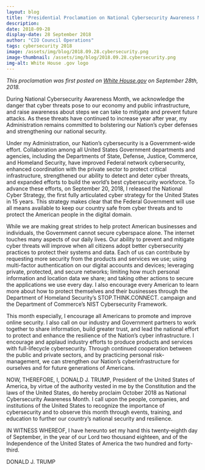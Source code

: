 ```yaml
---
layout: blog
title: 'Presidential Proclamation on National Cybersecurity Awareness Month, 2018'
description: 
date: 2018-09-28
display-date: 28 September 2018
author: "CIO Council Operations"
tags: cybersecurity 2018  
image: /assets/img/blog/2018.09.28.cybersecurity.png
image-thumbnail: /assets/img/blog/2018.09.28.cybersecurity.png
img-alt: White House .gov logo 
---
```


_This proclamation was first posted on [White House.gov](https://www.whitehouse.gov/presidential-actions/presidential-proclamation-national-cybersecurity-awareness-month-2018/) on September 28th, 2018._

During National Cybersecurity Awareness Month, we acknowledge the danger that cyber threats pose to our economy and public infrastructure, and raise awareness about steps we can take to mitigate and prevent future attacks.  As these threats have continued to increase year after year, my Administration remains committed to bolstering our Nation’s cyber defenses and strengthening our national security.

Under my Administration, our Nation’s cybersecurity is a Government-wide effort.  Collaboration among all United States Government departments and agencies, including the Departments of State, Defense, Justice, Commerce, and Homeland Security, have improved Federal network cybersecurity, enhanced coordination with the private sector to protect critical infrastructure, strengthened our ability to detect and deter cyber threats, and expanded efforts to build the world’s best cybersecurity workforce.  To advance these efforts, on September 20, 2018, I released the National Cyber Strategy, the first fully articulated cyber strategy for the United States in 15 years.  This strategy makes clear that the Federal Government will use all means available to keep our country safe from cyber threats and to protect the American people in the digital domain.

While we are making great strides to help protect American businesses and individuals, the Government cannot secure cyberspace alone.  The internet touches many aspects of our daily lives.  Our ability to prevent and mitigate cyber threats will improve when all citizens adopt better cybersecurity practices to protect their systems and data.  Each of us can contribute by requesting more security from the products and services we use; using multi-factor authentication on our digital accounts and devices; leveraging private, protected, and secure networks; limiting how much personal information and location data we share; and taking other actions to secure the applications we use every day.  I also encourage every American to learn more about how to protect themselves and their businesses through the Department of Homeland Security’s STOP.THINK.CONNECT. campaign and the Department of Commerce’s NIST Cybersecurity Framework.

This month especially, I encourage all Americans to promote and improve online security.  I also call on our industry and Government partners to work together to share information, build greater trust, and lead the national effort to protect and enhance the resilience of the Nation’s cyber infrastructure.  I encourage and applaud industry efforts to produce products and services with full-lifecycle cybersecurity.  Through continued cooperation between the public and private sectors, and by practicing personal risk-management, we can strengthen our Nation’s cyberinfrastructure for ourselves and for future generations of Americans.

NOW, THEREFORE, I, DONALD J. TRUMP, President of the United States of America, by virtue of the authority vested in me by the Constitution and the laws of the United States, do hereby proclaim October 2018 as National Cybersecurity Awareness Month.  I call upon the people, companies, and institutions of the United States to recognize the importance of cybersecurity and to observe this month through events, training, and education to further our country’s national security and resilience.

IN WITNESS WHEREOF, I have hereunto set my hand this twenty-eighth day of September, in the year of our Lord two thousand eighteen, and of the Independence of the United States of America the two hundred and forty-third.

DONALD J. TRUMP
